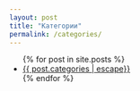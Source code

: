 ```yaml
---
layout: post
title: "Категории"
permalink: /categories/
---
```

<ul>
{% for post in site.posts %}
  <li><a href="{{ post.url }}">{{ post.categories | escape}}</a></li>
{% endfor %}
</ul>